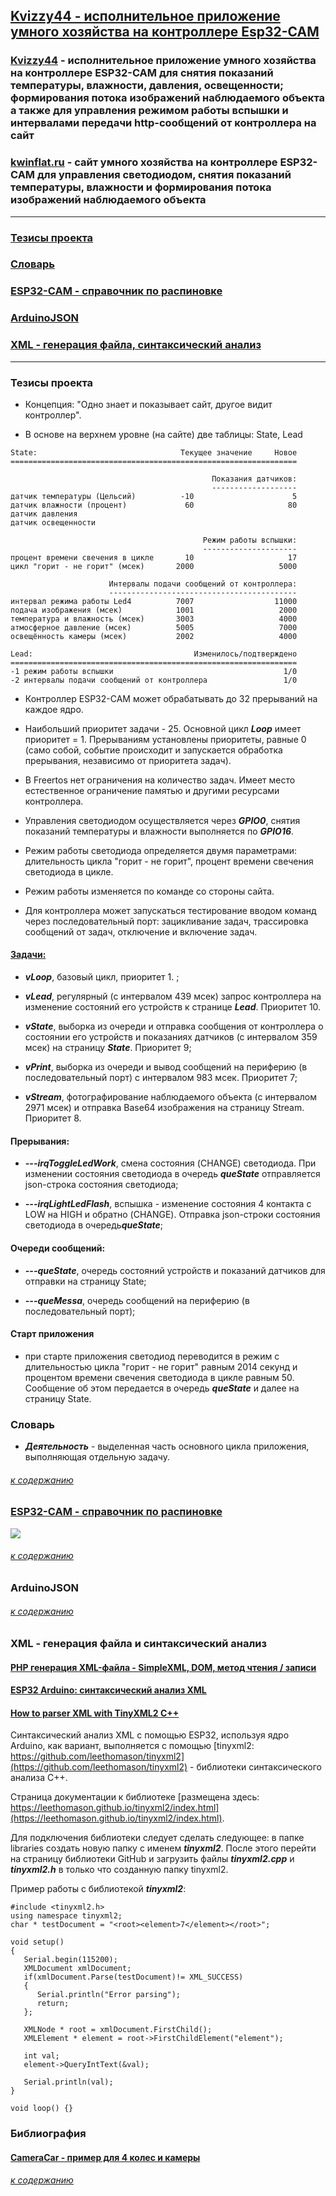 ## [Kvizzy44 - исполнительное приложение умного хозяйства  на контроллере Esp32-CAM](#) 

### [Kvizzy44](#) - исполнительное приложение умного хозяйства на контроллере ESP32-CAM для снятия показаний температуры, влажности, давления, освещенности; формирования потока изображений наблюдаемого объекта а также для управления режимом работы вспышки и интервалами передачи http-сообщений от контроллера на сайт 

### [kwinflat.ru](#) - сайт умного хозяйства на контроллере ESP32-CAM для управления светодиодом, снятия показаний температуры, влажности и формирования потока изображений наблюдаемого объекта

---

### [Тезисы прoекта](#%D1%82%D0%B5%D0%B7%D0%B8%D1%81%D1%8B-%D0%BF%D1%80%D0%BE%D0%B5%D0%BA%D1%82%D0%B0)

### [Слoварь](#%D1%81%D0%BB%D0%BE%D0%B2%D0%B0%D1%80%D1%8C)

### [ESP32-CAM - справoчник по распиновке](#esp32-cam---%D1%81%D0%BF%D1%80%D0%B0%D0%B2%D0%BE%D1%87%D0%BD%D0%B8%D0%BA-%D0%BF%D0%BE-%D1%80%D0%B0%D1%81%D0%BF%D0%B8%D0%BD%D0%BE%D0%B2%D0%BA%D0%B5)

### [ArduinоJSON](#arduinojson)

### [XML - генерация файла, синтаксический анализ](#xml---%D0%B3%D0%B5%D0%BD%D0%B5%D1%80%D0%B0%D1%86%D0%B8%D1%8F-%D1%84%D0%B0%D0%B9%D0%BB%D0%B0-%D0%B8-%D1%81%D0%B8%D0%BD%D1%82%D0%B0%D0%BA%D1%81%D0%B8%D1%87%D0%B5%D1%81%D0%BA%D0%B8%D0%B9-%D0%B0%D0%BD%D0%B0%D0%BB%D0%B8%D0%B7)

---

### Тезисы проекта

- Концепция: "Одно знает и показывает сайт, другое видит контроллер". 

- В основе на верхнем уровне (на сайте) две таблицы: State, Lead

```
State:                                Текущее значение     Новое
================================================================

                                             Показания датчиков:
                                             -------------------
датчик температуры (Цельсий)          -10                      5
датчик влажности (процент)             60                     80
датчик давления 
датчик освещенности 

                                           Режим работы вспышки:
                                           ---------------------
процент времени свечения в цикле       10                     17
цикл "горит - не горит" (мсек)       2000                   5000

                      Интервалы подачи сообщений от контроллера:
                      ------------------------------------------
интервал режима работы Led4          7007                  11000
подача изображения (мсек)            1001                   2000
температура и влажность (мсек)       3003                   4000
атмосферное давление (мсек)          5005                   7000
освещённость камеры (мсек)           2002                   4000

Lead:                                    Изменилось/подтверждено  
================================================================
-1 режим работы вспышки                                      1/0
-2 интервалы подачи сообщений от контроллера                 1/0
```

- Контроллер ESP32-CAM может обрабатывать до 32 прерываний на каждое ядро.

- Наибольший приоритет задачи - 25. Основной цикл ***Loop*** имеет приоритет = 1. Прерываниям установлены приоритеты, равные 0 (само собой, событие происходит и запускается обработка прерывания, независимо от приоритета задач).

- В Freertos нет ограничения на количество задач. Имеет место естественное ограничение памятью и другими ресурсами контроллера.

- Управления светодиодом осуществляется через ***GPIO0***, снятия показаний температуры и влажности выполняется по ***GPIO16***.
 
- Режим работы светодиода определяется двумя параметрами: длительность цикла "горит - не горит", процент времени свечения светодиода в цикле.

- Режим работы изменяется по команде со стороны сайта.

- Для контроллера может запускаться тестирование вводом команд через последовательный порт: зацикливание задач, трассировка сообщений от задач, отключение и включение задач.

#### [Задачи:](https://calculat.io/ru/number/prime/1--1000) 

- ***vLoop***, базовый цикл, приоритет 1. ;

- ***vLead***, регулярный (с интервалом 439 мсек) запрос контроллера на изменение состояний его устройств к странице ***Lead***. Приоритет 10.

- ***vState***, выборка из очереди и отправка сообщения от контроллера о состоянии его устройств и показаниях датчиков  (с интервалом 359 мсек) на страницу ***State***. Приоритет 9;

- ***vPrint***, выборка из очереди и вывод сообщений на периферию (в последовательный порт) с интервалом 983 мсек. Приоритет 7;

- ***vStream***, фотографирование наблюдаемого объекта (с интервалом 2971 мсек) и отправка Base64 изображения на страницу Stream. Приоритет 8.

#### Прерывания:

- ***---irqToggleLedWork***, смена состояния (CHANGE) светодиода. При изменении состояния светодиода в очередь ***queState*** отправляется json-строка состояния светодиода;

- ***---irqLightLedFlash***, вспышка - изменение состояния 4 контакта с LOW на HIGH и обратно (CHANGE). Отправка json-строки состояния светодиода в очередь***queState***;

#### Очереди сообщений:

- ***---queState***, очередь состояний устройств и показаний датчиков для отправки на страницу State;

- ***---queMessa***, очередь сообщений на периферию (в последовательный порт);

#### Старт приложения 

- при старте приложения светодиод переводится в режим с длительностью цикла "горит - не горит" равным 2014 секунд и процентом времени свечения светодиода в цикле равным 50. Cообщение об этом передается в очередь ***queState*** и далее на страницу State.

### Словарь

 - ***Деятельность*** - выделенная часть основного цикла приложения, выполняющая  отдельную задачу.

###### [к содержанию](#%D1%82%D0%B5%D0%B7%D0%B8%D1%81%D1%8B-%D0%BF%D1%80o%D0%B5%D0%BA%D1%82%D0%B0)

### [ESP32-CAM - справочник по распиновке](https://lastminuteengineers.com/esp32-cam-pinout-reference/)

![](ESP32-CAM-Pinout.webp)


###### [к содержанию](#%D1%82%D0%B5%D0%B7%D0%B8%D1%81%D1%8B-%D0%BF%D1%80o%D0%B5%D0%BA%D1%82%D0%B0)

### ArduinoJSON

###### [к содержанию](#%D1%82%D0%B5%D0%B7%D0%B8%D1%81%D1%8B-%D0%BF%D1%80o%D0%B5%D0%BA%D1%82%D0%B0)

### XML - генерация файла и синтаксический анализ

#### [PHP генерация XML-файла - SimpleXML, DOM, метод чтения / записи](https://way2tutorial.com/xml/php-generate-xml.php)

#### [ESP32 Arduino: синтаксический анализ XML](https://techtutorialsx.com/2019/11/20/esp32-arduino-parsing-xml/)

#### [How to parser XML with TinyXML2 C++](https://terminalroot.com/how-to-parser-xml-with-tinyxml2-cpp/)

Синтаксический анализ XML с помощью ESP32, используя ядро Arduino, как вариант, выполняется с помощью [tinyxml2: https://github.com/leethomason/tinyxml2](https://github.com/leethomason/tinyxml2) - библиотеки синтаксического анализа C++. 

Страница документации  к библиотеке [размещена здесь: https://leethomason.github.io/tinyxml2/index.html](https://leethomason.github.io/tinyxml2/index.html).

Для подключения библиотеки следует сделать следующее: в папке libraries создать новую папку с именем ***tinyxml2***. После этого перейти на страницу библиотеки GitHub и загрузить файлы ***tinyxml2.cpp*** и ***tinyxml2.h*** в только что созданную папку tinyxml2.

Пример работы с библиотекой ***tinyxml2***:

```
#include <tinyxml2.h>
using namespace tinyxml2;
char * testDocument = "<root><element>7</element></root>";

void setup() 
{
   Serial.begin(115200);
   XMLDocument xmlDocument;
   if(xmlDocument.Parse(testDocument)!= XML_SUCCESS)
   {
      Serial.println("Error parsing");
      return; 
   };

   XMLNode * root = xmlDocument.FirstChild();
   XMLElement * element = root->FirstChildElement("element");

   int val;
   element->QueryIntText(&val);
  
   Serial.println(val);
}

void loop() {}
```

### Библиография

#### [CameraCar - пример для 4 колес и камеры](https://github.com/un0038998/CameraCar) 

###### [к содержанию](#%D1%82%D0%B5%D0%B7%D0%B8%D1%81%D1%8B-%D0%BF%D1%80o%D0%B5%D0%BA%D1%82%D0%B0)
